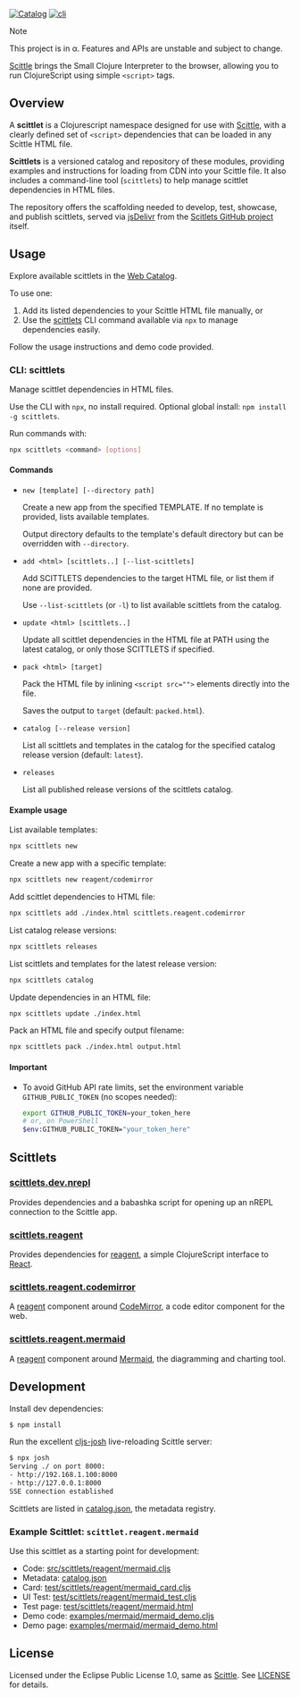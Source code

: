 [![Catalog](https://img.shields.io/github/v/release/ikappaki/scittlets)](https://ikappaki.github.io/scittlets/) [![cli](https://img.shields.io/npm/v/scittlets.svg)](https://www.npmjs.com/package/scittlets)

> [!NOTE]
> This project is in α.
> Features and APIs are unstable and subject to change.

[Scittle](https://babashka.org/scittle/) brings the Small Clojure Interpreter to the browser, allowing you to run ClojureScript using simple `<script>` tags.

## Overview

A **scittlet** is a Clojurescript namespace designed for use with [Scittle](https://babashka.org/scittle/), with a clearly defined set of `<script>` dependencies that can be loaded in any Scittle HTML file.

**Scittlets** is a versioned catalog and repository of these modules, providing examples and instructions for loading from CDN into your Scittle file. It also includes a command-line tool (`scittlets`) to help manage scittlet dependencies in HTML files.

The repository offers the scaffolding needed to develop, test, showcase, and publish scittlets, served via [jsDelivr](https://www.jsdelivr.com/) from the [Scitlets GitHub project](https://github.com/ikappaki/scittlets) itself.

## Usage

Explore available scittlets in the [Web Catalog](https://ikappaki.github.io/scittlets/).

To use one:

1. Add its listed dependencies to your Scittle HTML file manually, or
2. Use the [scittlets](#CLI-scittlets) CLI command available via `npx` to manage dependencies easily.

Follow the usage instructions and demo code provided.

### CLI: scittlets

Manage scittlet dependencies in HTML files.

Use the CLI with `npx`, no install required. Optional global install: `npm install -g scittlets`.

Run commands with:
``` bash
npx scittlets <command> [options]
```

#### Commands
- `new [template] [--directory path]`

  Create a new app from the specified TEMPLATE. If no template is provided, lists available templates.

  Output directory defaults to the template's default directory but can be overridden with `--directory`.

- `add <html> [scittlets..] [--list-scittlets]`

  Add SCITTLETS dependencies to the target HTML file, or list them if none are provided.

  Use `--list-scittlets` (or `-l`) to list available scittlets from the catalog.

- `update <html> [scittlets..]`

  Update all scittlet dependencies in the HTML file at PATH using the latest catalog, or only those SCITTLETS if specified.

- `pack <html> [target]`

  Pack the HTML file by inlining `<script src="">` elements directly into the file.

  Saves the output to `target` (default: `packed.html`).

- `catalog [--release version]`

  List all scittlets and templates in the catalog for the specified catalog release version (default: `latest`).

- `releases`

  List all published release versions of the scittlets catalog.

#### Example usage
List available templates:
```bash
npx scittlets new
```

Create a new app with a specific template:

```bash
npx scittlets new reagent/codemirror
```

Add scittlet dependencies to HTML file:

```bash
npx scittlets add ./index.html scittlets.reagent.codemirror

```

List catalog release versions:

```bash
npx scittlets releases
```

List scittlets and templates for the latest release version:
```bash
npx scittlets catalog
```

Update dependencies in an HTML file:

```bash
npx scittlets update ./index.html
```

Pack an HTML file and specify output filename:
```bash
npx scittlets pack ./index.html output.html
```

#### Important

- To avoid GitHub API rate limits, set the environment variable `GITHUB_PUBLIC_TOKEN` (no scopes needed):
  ```bash
  export GITHUB_PUBLIC_TOKEN=your_token_here
  # or, on PowerShell
  $env:GITHUB_PUBLIC_TOKEN="your_token_here"
  ```

## Scittlets

### [scittlets.dev.nrepl](https://ikappaki.github.io/scittlets/test/scittlets/dev/nrepl.html)

Provides dependencies and a babashka script for opening up an nREPL connection to the Scittle app.

### [scittlets.reagent](https://ikappaki.github.io/scittlets/test/scittlets/reagent/basic.html)

Provides dependencies for [reagent](https://reagent-project.github.io/), a simple ClojureScript interface to [React](https://react.dev/).

### [scittlets.reagent.codemirror](https://ikappaki.github.io/scittlets/test/scittlets/reagent/codemirror.html)

A [reagent](https://reagent-project.github.io/) component around [CodeMirror](https://codemirror.net/), a code editor component for the web.

### [scittlets.reagent.mermaid](https://ikappaki.github.io/scittlets/test/scittlets/reagent/mermaid.html)

A [reagent](https://reagent-project.github.io/) component around [Mermaid](https://mermaid.js.org/), the diagramming and charting tool.

## Development

Install dev dependencies:
```bash
$ npm install
```

Run the excellent [cljs-josh](https://github.com/chr15m/cljs-josh) live-reloading Scittle server:
```bash
$ npx josh
Serving ./ on port 8000:
- http://192.168.1.100:8000
- http://127.0.0.1:8000
SSE connection established
```

Scittlets are listed in [catalog.json](catalog.json), the metadata registry.

### Example Scittlet: `scittlet.reagent.mermaid`

Use this scittlet as a starting point for development:
* Code: [src/scittlets/reagent/mermaid.cljs](src/scittlets/reagent/mermaid.cljs)
* Metadata: [catalog.json](catalog.json)
* Card: [test/scittlets/reagent/mermaid_card.cljs](test/scittlets/reagent/mermaid_card.cljs)
* UI Test: [test/scittlets/reagent/mermaid_test.cljs](test/scittlets/reagent/mermaid_test.cljs)
* Test page: [test/scittlets/reagent/mermaid.html](test/scittlets/reagent/mermaid.html)
* Demo code: [examples/mermaid/mermaid_demo.cljs](examples/mermaid/mermaid_demo.cljs)
* Demo page: [examples/mermaid/mermaid_demo.html](examples/mermaid/mermaid_demo.html)

## License

Licensed under the Eclipse Public License 1.0, same as [Scittle](https://github.com/babashka/scittle). See [LICENSE](LICENSE) for details.
